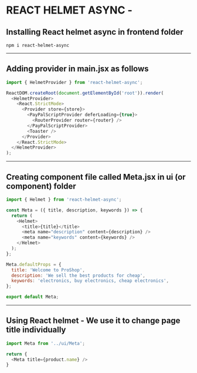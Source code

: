 # REACT HELMET ASYNC - 

## Installing  React helmet async in frontend folder
`npm i react-helmet-async`

---

## Adding provider in main.jsx as follows
```js
import { HelmetProvider } from 'react-helmet-async';

ReactDOM.createRoot(document.getElementById('root')).render(
  <HelmetProvider>
    <React.StrictMode>
      <Provider store={store}>
        <PayPalScriptProvider deferLoading={true}>
          <RouterProvider router={router} />
        </PayPalScriptProvider>
        <Toaster />
      </Provider>
    </React.StrictMode>
  </HelmetProvider>
);
```

---

## Creating component file called Meta.jsx in ui (or component) folder

```js
import { Helmet } from 'react-helmet-async';

const Meta = ({ title, description, keywords }) => {
  return (
    <Helmet>
      <title>{title}</title>
      <meta name="description" content={description} />
      <meta name="keywords" content={keywords} />
    </Helmet>
  );
};

Meta.defaultProps = {
  title: 'Welcome to ProShop',
  description: 'We sell the best products for cheap',
  keywords: 'electronics, buy electronics, cheap electronics',
};

export default Meta;
```

---

## Using React helmet - We use it to change page title individually
```js
import Meta from '../ui/Meta';

return {
  <Meta title={product.name} />
}
```